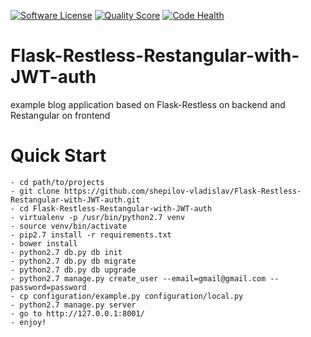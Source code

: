 [![Software License][ico-license]](LICENSE.md)
[![Quality Score][ico-code-quality]][link-code-quality]
[![Code Health][ico-code-health]][link-code-health]

# Flask-Restless-Restangular-with-JWT-auth
example blog application based on Flask-Restless on backend and Restangular on frontend

# Quick Start

    - cd path/to/projects
    - git clone https://github.com/shepilov-vladislav/Flask-Restless-Restangular-with-JWT-auth.git
    - cd Flask-Restless-Restangular-with-JWT-auth
    - virtualenv -p /usr/bin/python2.7 venv
    - source venv/bin/activate
    - pip2.7 install -r requirements.txt
    - bower install
    - python2.7 db.py db init
    - python2.7 db.py db migrate
    - python2.7 db.py db upgrade
    - python2.7 manage.py create_user --email=gmail@gmail.com --password=password
    - cp configuration/example.py configuration/local.py
    - python2.7 manage.py server
    - go to http://127.0.0.1:8001/
    - enjoy!

[ico-license]: https://img.shields.io/badge/license-MIT-brightgreen.svg?style=flat-square
[ico-code-quality]: https://scrutinizer-ci.com/g/shepilov-vladislav/Flask-Restless-Restangular-with-JWT-auth/badges/quality-score.png?b=master
[ico-code-health]: https://landscape.io/github/shepilov-vladislav/Flask-Restless-Restangular-with-JWT-auth/master/landscape.svg?style=flat

[link-code-quality]: https://scrutinizer-ci.com/g/shepilov-vladislav/Flask-Restless-Restangular-with-JWT-auth
[link-code-health]: https://landscape.io/github/shepilov-vladislav/Flask-Restless-Restangular-with-JWT-auth/master
